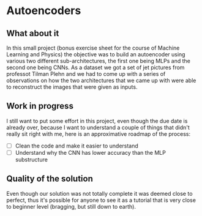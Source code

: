 # Autoencoders
## What about it
In this small project (bonus exercise sheet for the course of Machine Learning and Physics) the objective was to build an autoencoder using various two different sub-architectures, the first one being MLPs and the second one being CNNs. As a dataset we got a set of jet pictures from professot Tilman Plehn and we had to come up with a series of observations on how the two architectures that we came up with were able to reconstruct the images that were given as inputs.

## Work in progress
I still want to put some effort in this project, even though the due date is already over, because I want to understand a couple of things that didn't really sit right with me, here is an approximative roadmap of the process:

- [ ] Clean the code and make it easier to understand
- [ ] Understand why the CNN has lower accuracy than the MLP substructure

## Quality of the solution
Even though our solution was not totally complete it was deemed close to perfect, thus it's possible for anyone to see it as a tutorial that is very close to beginner level (bragging, but still down to earth).
